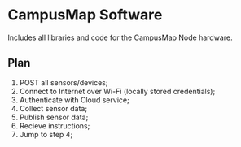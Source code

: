 # CampusMap Software

Includes all libraries and code for the CampusMap Node hardware.

## Plan

1. POST all sensors/devices;
2. Connect to Internet over Wi-Fi (locally stored credentials);
3. Authenticate with Cloud service;
4. Collect sensor data;
5. Publish sensor data;
6. Recieve instructions;
7. Jump to step 4;